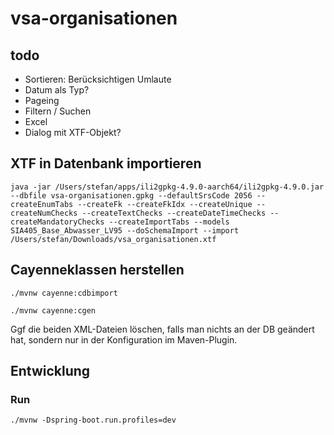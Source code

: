 # vsa-organisationen

## todo
- Sortieren: Berücksichtigen Umlaute
- Datum als Typ?
- Pageing
- Filtern / Suchen
- Excel
- Dialog mit XTF-Objekt?

## XTF in Datenbank importieren

```
java -jar /Users/stefan/apps/ili2gpkg-4.9.0-aarch64/ili2gpkg-4.9.0.jar --dbfile vsa-organisationen.gpkg --defaultSrsCode 2056 --createEnumTabs --createFk --createFkIdx --createUnique --createNumChecks --createTextChecks --createDateTimeChecks --createMandatoryChecks --createImportTabs --models SIA405_Base_Abwasser_LV95 --doSchemaImport --import /Users/stefan/Downloads/vsa_organisationen.xtf
```

## Cayenneklassen herstellen

```
./mvnw cayenne:cdbimport
```

```
./mvnw cayenne:cgen
```

Ggf die beiden XML-Dateien löschen, falls man nichts an der DB geändert hat, sondern nur in der Konfiguration im Maven-Plugin.

## Entwicklung

### Run 

```
./mvnw -Dspring-boot.run.profiles=dev
```

